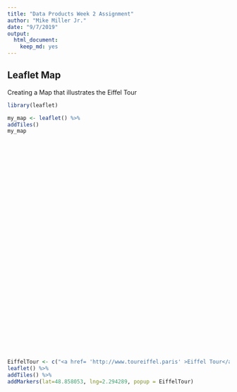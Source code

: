 ```yaml
---
title: "Data Products Week 2 Assignment"
author: "Mike Miller Jr."
date: "9/7/2019"
output:
  html_document:
    keep_md: yes
---
```




## Leaflet Map

Creating a Map that illustrates the Eiffel Tour


```r
library(leaflet)
```



```r
my_map <- leaflet() %>%
addTiles()
my_map
```

<!--html_preserve--><div id="htmlwidget-2a5ffbf667c1d885e158" style="width:672px;height:480px;" class="leaflet html-widget"></div>
<script type="application/json" data-for="htmlwidget-2a5ffbf667c1d885e158">{"x":{"options":{"crs":{"crsClass":"L.CRS.EPSG3857","code":null,"proj4def":null,"projectedBounds":null,"options":{}}},"calls":[{"method":"addTiles","args":["//{s}.tile.openstreetmap.org/{z}/{x}/{y}.png",null,null,{"minZoom":0,"maxZoom":18,"tileSize":256,"subdomains":"abc","errorTileUrl":"","tms":false,"noWrap":false,"zoomOffset":0,"zoomReverse":false,"opacity":1,"zIndex":1,"detectRetina":false,"attribution":"&copy; <a href=\"http://openstreetmap.org\">OpenStreetMap<\/a> contributors, <a href=\"http://creativecommons.org/licenses/by-sa/2.0/\">CC-BY-SA<\/a>"}]}]},"evals":[],"jsHooks":[]}</script><!--/html_preserve-->



```r
EiffelTour <- c("<a href= 'http://www.toureiffel.paris' >Eiffel Tour</a>")
leaflet() %>%
addTiles() %>%
addMarkers(lat=48.858053, lng=2.294289, popup = EiffelTour)
```

<!--html_preserve--><div id="htmlwidget-4f04af89a7dd0148936e" style="width:672px;height:480px;" class="leaflet html-widget"></div>
<script type="application/json" data-for="htmlwidget-4f04af89a7dd0148936e">{"x":{"options":{"crs":{"crsClass":"L.CRS.EPSG3857","code":null,"proj4def":null,"projectedBounds":null,"options":{}}},"calls":[{"method":"addTiles","args":["//{s}.tile.openstreetmap.org/{z}/{x}/{y}.png",null,null,{"minZoom":0,"maxZoom":18,"tileSize":256,"subdomains":"abc","errorTileUrl":"","tms":false,"noWrap":false,"zoomOffset":0,"zoomReverse":false,"opacity":1,"zIndex":1,"detectRetina":false,"attribution":"&copy; <a href=\"http://openstreetmap.org\">OpenStreetMap<\/a> contributors, <a href=\"http://creativecommons.org/licenses/by-sa/2.0/\">CC-BY-SA<\/a>"}]},{"method":"addMarkers","args":[48.858053,2.294289,null,null,null,{"interactive":true,"draggable":false,"keyboard":true,"title":"","alt":"","zIndexOffset":0,"opacity":1,"riseOnHover":false,"riseOffset":250},"<a href= 'http://www.toureiffel.paris' >Eiffel Tour<\/a>",null,null,null,null,{"interactive":false,"permanent":false,"direction":"auto","opacity":1,"offset":[0,0],"textsize":"10px","textOnly":false,"className":"","sticky":true},null]}],"limits":{"lat":[48.858053,48.858053],"lng":[2.294289,2.294289]}},"evals":[],"jsHooks":[]}</script><!--/html_preserve-->

